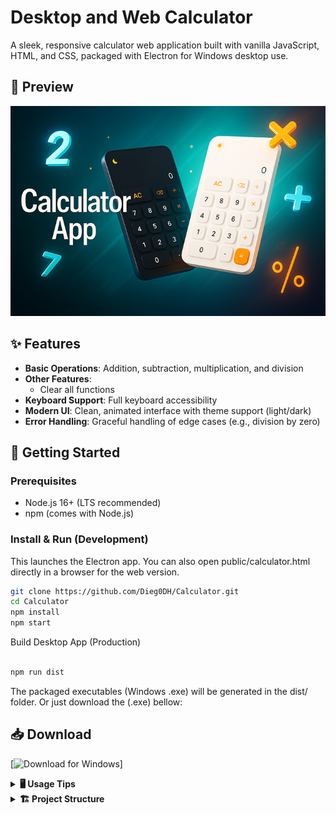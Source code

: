 # Desktop and Web Calculator

A sleek, responsive calculator web application built with vanilla JavaScript, HTML, and CSS, packaged with Electron for Windows desktop use.

## 📸 Preview

<p align="center">
  <img src="Calculator/public/image.png" alt="Calculator App banner showing light and dark themes" />
</p>


## ✨ Features

- **Basic Operations**: Addition, subtraction, multiplication, and division
- **Other Features**:
  - Clear all functions
- **Keyboard Support**: Full keyboard accessibility
- **Modern UI**: Clean, animated interface with theme support (light/dark)
- **Error Handling**: Graceful handling of edge cases (e.g., division by zero)


## 🚀 Getting Started

### Prerequisites

- Node.js 16+ (LTS recommended)
- npm (comes with Node.js)

### Install & Run (Development)
This launches the Electron app. You can also open public/calculator.html directly in a browser for the web version.

```bash
git clone https://github.com/Dieg0DH/Calculator.git
cd Calculator
npm install
npm start
```

Build Desktop App (Production)

```Bash

npm run dist
```

The packaged executables (Windows .exe) will be generated in the dist/ folder.
Or just download the (.exe) bellow:

## 📥 Download

  [![Download for Windows](https://github.com/Dieg0DH/Calculator/releases/tag/v1.0.0)]

<details>
  <summary><strong>🖥️ Usage Tips</strong></summary>

  <br>
  🎹 Click buttons or use your keyboard for fast input.

  <ul>
    <li>Use the number buttons (0–9) to input numbers</li>
    <li>Use <kbd>+</kbd>, <kbd>-</kbd>, <kbd>*</kbd>, <kbd>/</kbd> for basic arithmetic</li>
    <li>Press <kbd>=</kbd> or <kbd>Enter</kbd> to see the result</li>
    <li>Press <kbd>Backspace</kbd> to delete the last digit</li>
    <li>Press <kbd>AC</kbd> or <kbd>Escape</kbd> to clear all</li>
  </ul>
</details>



<details>
  <summary><strong>🏗️ Project Structure</strong></summary>

  <br>

  ```text
  Calculator/
  ├── 📁 Calculator/
  │   ├── 📁 src/
  │   │   ├── 📁 assets/
  │   │   │   └── 📁 styles/
  │   │   │       ├── 📄 reset.css
  │   │   │       ├── 📄 calculator.css
  │   │   │       └── 📁 font/
  │   │   │           ├── 📁 css/
  │   │   │           └── 📁 webfonts/
  │   │
  │   │   └── 📁 js/
  │   │       ├── 📄 app.js
  │   │       ├── 📄 calculator.js
  │   │       ├── 📄 ui.js
  │   │       ├── 📄 constants.js
  │   │       ├── 📄 theme.js
  │   │       └── 📁 utils/
  │   │           └── 📄 utils.js
  │   │
  │   └── 📁 public/
  │       ├── 📄 calculator.html
  │       ├── 🖼️ favicon.ico
  │       └── 🖼️ image.png
  │
  ├── 📄 .gitignore
  ├── 📄 main.js
  ├── 📄 package.json
  └── 📄 README.md
